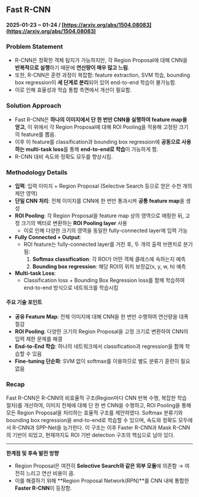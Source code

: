 ## Fast R-CNN  
#### 2025-01-23 ~ 01-24 / [https://arxiv.org/abs/1504.08083](https://arxiv.org/abs/1504.08083)

### Problem Statement
- R-CNN은 정확한 객체 탐지가 가능하지만, 각 Region Proposal에 대해 CNN을 **반복적으로 실행**하기 때문에 **연산량이 매우 많고 느림**.
- 또한, R-CNN은 훈련 과정이 복잡함: feature extraction, SVM 학습, bounding box regression이 **세 단계로 분리**되어 있어 end-to-end 학습이 불가능함.
- 이로 인해 효율성과 학습 통합 측면에서 개선이 필요함.

### Solution Approach
- Fast R-CNN은 **하나의 이미지에서 단 한 번만 CNN을 실행하여 feature map을 얻고**, 이 위에서 각 Region Proposal에 대해 ROI Pooling을 적용해 고정된 크기의 feature를 뽑음.
- 이후 이 feature를 classification과 bounding box regression에 **공동으로 사용하는 multi-task loss**를 통해 **end-to-end로 학습**이 가능하게 함.
- R-CNN 대비 속도와 정확도 모두를 향상시킴.

### Methodology Details
- **입력**: 입력 이미지 + Region Proposal (Selective Search 등으로 얻은 수천 개의 제안 영역)
- **단일 CNN 처리**: 전체 이미지를 CNN에 한 번만 통과시켜 **공통 feature map**을 생성
- **ROI Pooling**: 각 Region Proposal을 feature map 상의 영역으로 매핑한 뒤, 고정 크기의 벡터로 변환하는 **ROI Pooling layer** 사용
  - 이로 인해 다양한 크기의 영역을 동일한 fully-connected layer에 입력 가능
- **Fully Connected + Output**:
  - ROI feature는 fully-connected layer를 거친 후, 두 개의 출력 브랜치로 분기됨:
    1. **Softmax classification**: 각 ROI가 어떤 객체 클래스에 속하는지 예측
    2. **Bounding box regression**: 해당 ROI의 위치 보정값(x, y, w, h) 예측
- **Multi-task Loss**:
  - Classification loss + Bounding Box Regression loss를 함께 학습하여 end-to-end 방식으로 네트워크를 학습시킴

#### 주요 기술 포인트
- **공유 Feature Map**: 전체 이미지에 대해 CNN을 한 번만 수행하여 연산량을 대폭 절감
- **ROI Pooling**: 다양한 크기의 Region Proposal을 고정 크기로 변환하여 CNN의 입력 제한 문제를 해결
- **End-to-End 학습**: 하나의 네트워크에서 classification과 regression을 함께 학습할 수 있음
- **Fine-tuning 단순화**: SVM 없이 softmax를 이용하므로 별도 분류기 훈련이 필요 없음

### Recap
Fast R-CNN은 R-CNN의 비효율적 구조(Region마다 CNN 반복 수행, 복잡한 학습 절차)를 개선하여, 이미지 전체에 대해 단 한 번 CNN을 수행하고, ROI Pooling을 통해 모든 Region Proposal을 처리하는 효율적 구조를 제안하였다. Softmax 분류기와 bounding box regression을 end-to-end로 학습할 수 있으며, 속도와 정확도 모두에서 R-CNN과 SPP-Net을 능가한다. 이 구조는 이후 Faster R-CNN과 Mask R-CNN의 기반이 되었고, 현재까지도 ROI 기반 detection 구조의 핵심으로 남아 있다.

---

**한계점 및 후속 발전 방향**
- Region Proposal은 여전히 **Selective Search와 같은 외부 모듈**에 의존함 → 여전히 느리고 연산 비용이 큼.
- 이를 해결하기 위해 **Region Proposal Network(RPN)**를 CNN 내에 통합한 **Faster R-CNN**이 등장함.
